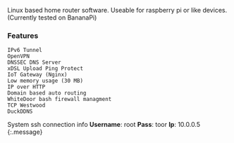 Linux based home router software.
Useable for raspberry pi or like devices. (Currently tested on BananaPi)

###   Features
    IPv6 Tunnel
    OpenVPN
    DNSSEC DNS Server
    xDSL Upload Ping Protect
    IoT Gateway (Nginx)
    Low memory usage (30 MB)
    IP over HTTP
    Domain based auto routing
    WhiteDoor bash firewall managment
    TCP Westwood
    DuckDDNS
    


System ssh connection info
**Username**: root
**Pass**: toor
**Ip**: 10.0.0.5
{:.message}
